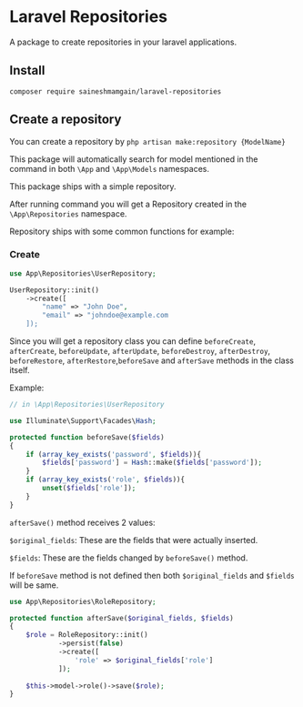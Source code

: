 # Laravel Repositories

A package to create repositories in your laravel applications.

## Install

``composer require saineshmamgain/laravel-repositories``

## Create a repository

You can create a repository by `php artisan make:repository {ModelName}`

This package will automatically search for model mentioned in the command in both `\App` and `\App\Models` namespaces.

This package ships with a simple repository.

After running command you will get a Repository created in the `\App\Repositories` namespace.

Repository ships with some common functions for example:

### Create

```php
use App\Repositories\UserRepository;

UserRepository::init()
    ->create([
        "name" => "John Doe", 
        "email" => "johndoe@example.com
    ]);
```

Since you will get a repository class you can define `beforeCreate`, `afterCreate`, `beforeUpdate`, `afterUpdate`, `beforeDestroy`, `afterDestroy`, `beforeRestore`, `afterRestore`,`beforeSave` and `afterSave` methods in the class itself.

Example:

```php
// in \App\Repositories\UserRepository

use Illuminate\Support\Facades\Hash;

protected function beforeSave($fields)
{
    if (array_key_exists('password', $fields)){
        $fields['password'] = Hash::make($fields['password']);
    }
    if (array_key_exists('role', $fields)){
        unset($fields['role']);
    }
}
```

`afterSave()` method receives 2 values:

`$original_fields`: These are the fields that were actually inserted.

`$fields`: These are the fields changed by `beforeSave()` method.

If `beforeSave` method is not defined then both `$original_fields` and `$fields` will be same.

```php
use App\Repositories\RoleRepository;

protected function afterSave($original_fields, $fields)
{
    $role = RoleRepository::init()
            ->persist(false)
            ->create([
                'role' => $original_fields['role']
            ]);
            
    $this->model->role()->save($role);        
}

```
